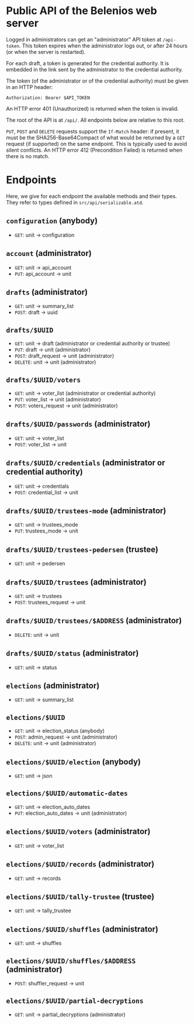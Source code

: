 # Public API of the Belenios web server

Logged in administrators can get an "administrator" API token at
`/api-token`. This token expires when the administrator logs out, or
after 24 hours (or when the server is restarted).

For each draft, a token is generated for the credential authority. It
is embedded in the link sent by the administrator to the credential
authority.

The token (of the administrator or of the credential authority) must
be given in an HTTP header:

    Authorization: Bearer $API_TOKEN

An HTTP error 401 (Unauthorized) is returned when the token is
invalid.

The root of the API is at `/api/`. All endpoints below are relative to
this root.

`PUT`, `POST` and `DELETE` requests support the `If-Match` header: if
present, it must be the SHA256-Base64Compact of what would be returned
by a `GET` request (if supported) on the same endpoint. This is
typically used to avoid silent conflicts. An HTTP error 412
(Precondition Failed) is returned when there is no match.

# Endpoints

Here, we give for each endpoint the available methods and their
types. They refer to types defined in `src/api/serializable.atd`.

## `configuration` (anybody)

* `GET`: unit -> configuration

## `account` (administrator)

* `GET`: unit -> api_account
* `PUT`: api_account -> unit

## `drafts` (administrator)

* `GET`: unit -> summary_list
* `POST`: draft -> uuid

## `drafts/$UUID`

* `GET`: unit -> draft (administrator or credential authority or trustee)
* `PUT`: draft -> unit (administrator)
* `POST`: draft_request -> unit (administrator)
* `DELETE`: unit -> unit (administrator)

## `drafts/$UUID/voters`

* `GET`: unit -> voter_list (administrator or credential authority)
* `PUT`: voter_list -> unit (administrator)
* `POST`: voters_request -> unit (administrator)

## `drafts/$UUID/passwords` (administrator)

* `GET`: unit -> voter_list
* `POST`: voter_list -> unit

## `drafts/$UUID/credentials` (administrator or credential authority)

* `GET`: unit -> credentials
* `POST`: credential_list -> unit

## `drafts/$UUID/trustees-mode` (administrator)

* `GET`: unit -> trustees_mode
* `PUT`: trustees_mode -> unit

## `drafts/$UUID/trustees-pedersen` (trustee)

* `GET`: unit -> pedersen

## `drafts/$UUID/trustees` (administrator)

* `GET`: unit -> trustees
* `POST`: trustees_request -> unit

## `drafts/$UUID/trustees/$ADDRESS` (administrator)

* `DELETE`: unit -> unit

## `drafts/$UUID/status` (administrator)

* `GET`: unit -> status

## `elections` (administrator)

* `GET`: unit -> summary_list

## `elections/$UUID`

* `GET`: unit -> election_status (anybody)
* `POST`: admin_request -> unit (administrator)
* `DELETE`: unit -> unit (administrator)

## `elections/$UUID/election` (anybody)

* `GET`: unit -> json

## `elections/$UUID/automatic-dates`

* `GET`: unit -> election_auto_dates
* `PUT`: election_auto_dates -> unit (administrator)

## `elections/$UUID/voters` (administrator)

* `GET`: unit -> voter_list

## `elections/$UUID/records` (administrator)

* `GET`: unit -> records

## `elections/$UUID/tally-trustee` (trustee)

* `GET`: unit -> tally_trustee

## `elections/$UUID/shuffles` (administrator)

* `GET`: unit -> shuffles

## `elections/$UUID/shuffles/$ADDRESS` (administrator)

* `POST`: shuffler_request -> unit

## `elections/$UUID/partial-decryptions`

* `GET`: unit -> partial_decryptions (administrator)
